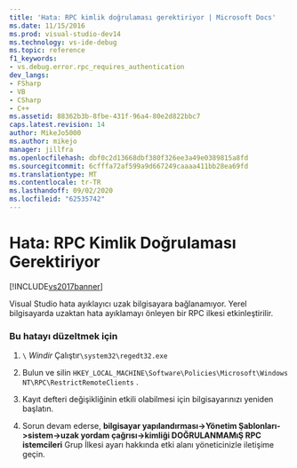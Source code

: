 ```yaml
---
title: 'Hata: RPC kimlik doğrulaması gerektiriyor | Microsoft Docs'
ms.date: 11/15/2016
ms.prod: visual-studio-dev14
ms.technology: vs-ide-debug
ms.topic: reference
f1_keywords:
- vs.debug.error.rpc_requires_authentication
dev_langs:
- FSharp
- VB
- CSharp
- C++
ms.assetid: 88362b3b-8fbe-431f-96a4-80e2d822bbc7
caps.latest.revision: 14
author: MikeJo5000
ms.author: mikejo
manager: jillfra
ms.openlocfilehash: dbf0c2d13668dbf380f326ee3a49e0389815a8fd
ms.sourcegitcommit: 6cfffa72af599a9d667249caaaa411bb28ea69fd
ms.translationtype: MT
ms.contentlocale: tr-TR
ms.lasthandoff: 09/02/2020
ms.locfileid: "62535742"
---
```

# <a name="error-rpc-requires-authentication"></a>Hata: RPC Kimlik Doğrulaması Gerektiriyor
[!INCLUDE[vs2017banner](../includes/vs2017banner.md)]

Visual Studio hata ayıklayıcı uzak bilgisayara bağlanamıyor. Yerel bilgisayarda uzaktan hata ayıklamayı önleyen bir RPC ilkesi etkinleştirilir.  
  
### <a name="to-correct-this-error"></a>Bu hatayı düzeltmek için  
  
1. `\` *Windir* Çalıştır`\system32\regedt32.exe`  
  
2. Bulun ve silin `HKEY_LOCAL_MACHINE\Software\Policies\Microsoft\Windows NT\RPC\RestrictRemoteClients` .  
  
3. Kayıt defteri değişikliğinin etkili olabilmesi için bilgisayarınızı yeniden başlatın.  
  
4. Sorun devam ederse, **bilgisayar yapılandırması->Yönetim Şablonları->sistem->uzak yordam çağrısı->kimliği DOĞRULANMAMıŞ RPC istemcileri** Grup İlkesi ayarı hakkında etki alanı yöneticinizle iletişime geçin.
